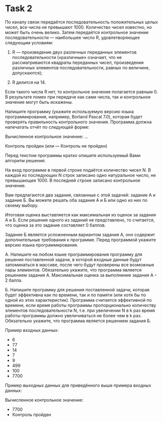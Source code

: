 # Task 2

По каналу связи передаётся последовательность положительных целых чисел, все числа не превышают 1000. Количество чисел известно, но может быть очень велико. Затем передаётся контрольное значение последовательности — наибольшее число R, удовлетворяющее следующим условиям:

1) R — произведение двух различных переданных элементов последовательности («различные» означает, что не рассматриваются квадраты переданных чисел, произведения различных элементов последовательности, равных по величине, допускаются);

2) R делится на 14.

Если такого числа R нет, то контрольное значение полагается равным 0. В результате помех при передаче как сами числа, так и контрольное значение могут быть искажены.

Напишите программу (укажите используемую версию языка программирования, например, Borland Pascal 7.0), которая будет проверять правильность контрольного значения. Программа должна напечатать отчёт по следующей форме:

Вычисленное контрольное значение: ...

Контроль пройден (или — Контроль не пройден)

Перед текстом программы кратко опишите используемый Вами алгоритм решения.

На вход программе в первой строке подаётся количество чисел N. В каждой из последующих N строк записано одно натуральное число, не превышающее 1000. В последней строке записано контрольное значение.

Вам предлагаются два задания, связанные с этой задачей: задание А и задание Б. Вы можете решать оба задания А и Б или одно из них по своему выбору.

Итоговая оценка выставляется как максимальная из оценок за задания А и Б. Если решение одного из заданий не представлено, то считается, что оценка за это задание составляет 0 баллов.

Задание Б является усложненным вариантом задания А, оно содержит дополнительные требования к программе. Перед программой укажите версию языка программирования.

А. Напишите на любом языке программирования программу для решения поставленной задачи, в которой входные данные будут запоминаться в массиве, после чего будут проверены все возможные пары элементов.
Обязательно укажите, что программа является решением задания А.
Максимальная оценка за выполнение задания А – 2 балла.

Б. Напишите программу для решения поставленной задачи, которая будет эффективна как по времени, так и по памяти (или хотя бы по одной из этих характеристик).
Программа считается эффективной по времени, если время работы программы пропорционально количеству элементов последовательности N, т.е. при увеличении N в k раз время работы программы должно увеличиваться не более чем в k раз. Обязательно укажите, что программа является решением задания Б.

Пример входных данных:

* 6
* 77
* 14
* 7
* 9
* 499
* 100
* 7700

Пример выходных данных для приведённого выше примера входных данных:

Вычисленное контрольное значение: 

* 7700
* Контроль пройден